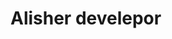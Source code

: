 # Alisher develepor

[wolt видеонаблюдения]:https://github.com/aleshka1209/aleshka1209.github.io/blob/main/src/index.html
